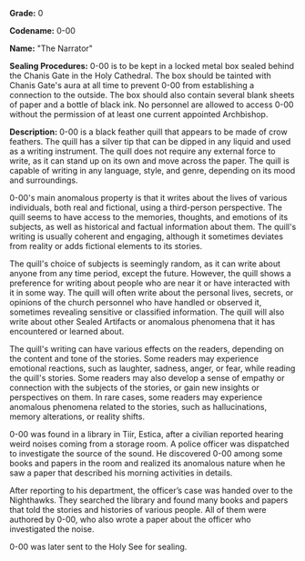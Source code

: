 **Grade:** 0

**Codename:** 0-00

**Name:** "The Narrator"

**Sealing Procedures:** 0-00 is to be kept in a locked metal box sealed behind the Chanis Gate in the Holy Cathedral. The box should be tainted with Chanis Gate's aura at all time to prevent 0-00 from establishing a connection to the outside. The box should also contain several blank sheets of paper and a bottle of black ink. No personnel are allowed to access 0-00 without the permission of at least one current appointed Archbishop.

**Description:** 0-00 is a black feather quill that appears to be made of crow feathers. The quill has a silver tip that can be dipped in any liquid and used as a writing instrument. The quill does not require any external force to write, as it can stand up on its own and move across the paper. The quill is capable of writing in any language, style, and genre, depending on its mood and surroundings.

0-00's main anomalous property is that it writes about the lives of various individuals, both real and fictional, using a third-person perspective. The quill seems to have access to the memories, thoughts, and emotions of its subjects, as well as historical and factual information about them. The quill's writing is usually coherent and engaging, although it sometimes deviates from reality or adds fictional elements to its stories.

The quill's choice of subjects is seemingly random, as it can write about anyone from any time period, except the future. However, the quill shows a preference for writing about people who are near it or have interacted with it in some way. The quill will often write about the personal lives, secrets, or opinions of the church personnel who have handled or observed it, sometimes revealing sensitive or classified information. The quill will also write about other Sealed Artifacts or anomalous phenomena that it has encountered or learned about.

The quill's writing can have various effects on the readers, depending on the content and tone of the stories. Some readers may experience emotional reactions, such as laughter, sadness, anger, or fear, while reading the quill's stories. Some readers may also develop a sense of empathy or connection with the subjects of the stories, or gain new insights or perspectives on them. In rare cases, some readers may experience anomalous phenomena related to the stories, such as hallucinations, memory alterations, or reality shifts.

0-00 was found in a library in Tiir, Estica, after a civilian reported hearing weird noises coming from a storage room. A police officer was dispatched to investigate the source of the sound. He discovered 0-00 among some books and papers in the room and realized its anomalous nature when he saw a paper that described his morning activities in details.

After reporting to his department, the officer’s case was handed over to the Nighthawks. They searched the library and found many books and papers that told the stories and histories of various people. All of them were authored by 0-00, who also wrote a paper about the officer who investigated the noise.

0-00 was later sent to the Holy See for sealing.


